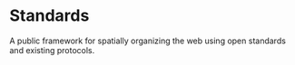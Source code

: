 # Standards
A public framework for spatially organizing the web using open standards and existing protocols.
